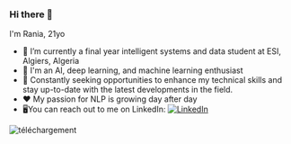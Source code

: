 ### Hi there 👋

I'm Rania, 21yo

- 🔭 I’m currently a final year intelligent systems and data student at ESI, Algiers, Algeria
- 🌱 I'm an AI, deep learning, and machine learning enthusiast
- 👯 Constantly seeking opportunities to enhance my technical skills and stay up-to-date with the latest developments in the field.
-  ❤ My passion for NLP is growing day after day
-  🖥You can reach out to me on LinkedIn: [![LinkedIn](https://img.shields.io/badge/LinkedIn-Profile-blue)](https://www.linkedin.com/in/rania-rezkellah-155896212/)




![téléchargement](https://github.com/RaniaRez/RaniaRez/assets/83462346/8cbe5b1d-7f41-4f07-bc2c-b0f2b0d424f9)
